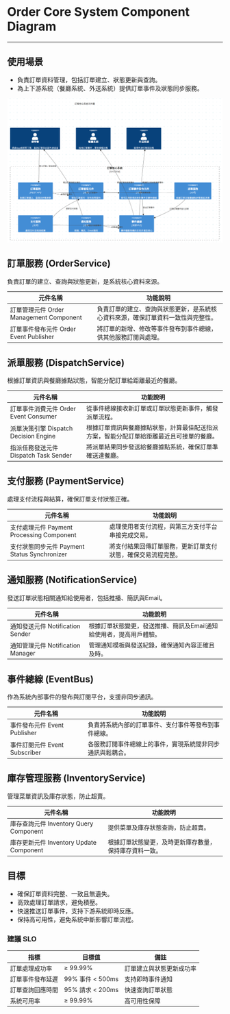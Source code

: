 # Order Core System Component Diagram
----

## 使用場景
- 負責訂單資料管理，包括訂單建立、狀態更新與查詢。
- 為上下游系統（餐廳系統、外送系統）提供訂單事件及狀態同步服務。

![](./image/README/c4_order_core_component.png)


## 訂單服務 (OrderService)
負責訂單的建立、查詢與狀態更新，是系統核心資料來源。

| 元件名稱 |	功能說明 |
| ----- | -------- | 
| 訂單管理元件 Order Management Component |	負責訂單的建立、查詢與狀態更新，是系統核心資料來源，確保訂單資料一致性與完整性。 |
| 訂單事件發布元件 Order Event Publisher |	將訂單的新增、修改等事件發布到事件總線，供其他服務訂閱與處理。 |



## 派單服務 (DispatchService)
根據訂單資訊與餐廳據點狀態，智能分配訂單給距離最近的餐廳。

| 元件名稱 |	功能說明 |
| ----- | -------- | 
| 訂單事件消費元件 Order Event Consumer | 	從事件總線接收新訂單或訂單狀態更新事件，觸發派單流程。 | 
| 派單決策引擎 Dispatch Decision Engine | 	根據訂單資訊與餐廳據點狀態，計算最佳配送指派方案，智能分配訂單給距離最近且可接單的餐廳。 | 
| 指派任務發送元件 Dispatch Task Sender | 	將派單結果同步發送給餐廳據點系統，確保訂單準確送達餐廳。 | 

## 支付服務 (PaymentService)
處理支付流程與結算，確保訂單支付狀態正確。

| 元件名稱 |	功能說明 |
| ----- | -------- | 
| 支付處理元件 Payment Processing Component | 	處理使用者支付流程，與第三方支付平台串接完成交易。 | 
| 支付狀態同步元件 Payment Status Synchronizer | 	將支付結果回傳訂單服務，更新訂單支付狀態，確保交易流程完整。 | 

## 通知服務 (NotificationService)
發送訂單狀態相關通知給使用者，包括推播、簡訊與Email。

| 元件名稱 |	功能說明 |
| ----- | -------- | 
| 通知發送元件 Notification Sender |	根據訂單狀態變更，發送推播、簡訊及Email通知給使用者，提高用戶體驗。 |
| 通知管理元件 Notification Manager |	管理通知模板與發送紀錄，確保通知內容正確且及時。 |

## 事件總線 (EventBus)
作為系統內部事件的發布與訂閱平台，支援非同步通訊。

| 元件名稱 |	功能說明 |
| ----- | -------- | 
| 事件發布元件 Event Publisher | 	負責將系統內部的訂單事件、支付事件等發布到事件總線。 | 
| 事件訂閱元件 Event Subscriber | 	各服務訂閱事件總線上的事件，實現系統間非同步通訊與鬆耦合。 | 

## 庫存管理服務 (InventoryService)
管理菜單資訊及庫存狀態，防止超賣。

| 元件名稱 |	功能說明 |
| ----- | -------- |
| 庫存查詢元件 Inventory Query Component | 	提供菜單及庫存狀態查詢，防止超賣。 | 
| 庫存更新元件 Inventory Update Component | 	根據訂單狀態變更，及時更新庫存數量，保持庫存資料一致。 | 

## 目標
- 確保訂單資料完整、一致且無遺失。
- 高效處理訂單請求，避免積壓。
- 快速推送訂單事件，支持下游系統即時反應。
- 保持高可用性，避免系統中斷影響訂單流程。


### 建議 SLO
| 指標 |	目標值 |	備註 |
| ----- | -------- | -------- |
| 訂單處理成功率 |	≥ 99.99% |	訂單建立與狀態更新成功率 |
| 訂單事件發布延遲 |	99% 事件 < 500ms |	支持即時事件通知 |
| 訂單查詢回應時間 |	95% 請求 < 200ms |	快速查詢訂單狀態 |
| 系統可用率 |	≥ 99.99% |	高可用性保障 |